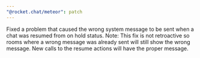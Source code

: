 ```yaml
---
"@rocket.chat/meteor": patch
---
```


Fixed a problem that caused the wrong system message to be sent when a chat was resumed from on hold status.
Note: This fix is not retroactive so rooms where a wrong message was already sent will still show the wrong message. New calls to the resume actions will have the proper message.
